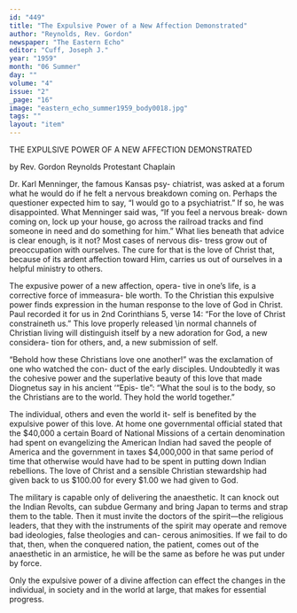 ```yaml
---
id: "449"
title: "The Expulsive Power of a New Affection Demonstrated"
author: "Reynolds, Rev. Gordon"
newspaper: "The Eastern Echo"
editor: "Cuff, Joseph J."
year: "1959"
month: "06 Summer"
day: ""
volume: "4"
issue: "2"
_page: "16"
image: "eastern_echo_summer1959_body0018.jpg"
tags: ""
layout: "item"
---
```

THE EXPULSIVE POWER OF A NEW
AFFECTION DEMONSTRATED

by Rev. Gordon Reynolds
Protestant Chaplain

Dr. Karl Menninger, the famous Kansas psy-
chiatrist, was asked at a forum what he would do
if he felt a nervous breakdown coming on. Perhaps
the questioner expected him to say, “I would go to
a psychiatrist.” If so, he was disappointed. What
Menninger said was, “If you feel a nervous break-
down coming on, lock up your house, go across the
railroad tracks and find someone in need and do
something for him.” What lies beneath that advice
is clear enough, is it not? Most cases of nervous dis-
tress grow out of preoccupation with ourselves. The
cure for that is the love of Christ that, because of
its ardent affection toward Him, carries us out of
ourselves in a helpful ministry to others.

The expusive power of a new affection, opera-
tive in one’s life, is a corrective force of immeasura-
ble worth. To the Christian this expulsive power
finds expression in the human response to the love
of God in Christ. Paul recorded it for us in 2nd
Corinthians 5, verse 14: “For the love of Christ
constraineth us.” This love properly released \in
normal channels of Christian living will distinguish
itself by a new adoration for God, a new considera-
tion for others, and, a new submission of self.

“Behold how these Christians love one another!”
was the exclamation of one who watched the con-
duct of the early disciples. Undoubtedly it was the
cohesive power and the superlative beauty of this
love that made Diognetus say in his ancient ‘“Epis-
tle”: “What the soul is to the body, so the Christians
are to the world. They hold the world together.”

The individual, others and even the world it-
self is benefited by the expulsive power of this love.
At home one governmental official stated that the
$40,000 a certain Board of National Missions of a
certain denomination had spent on evangelizing the
American Indian had saved the people of America
and the government in taxes $4,000,000 in that same
period of time that otherwise would have had to be
spent in putting down Indian rebellions. The love
of Christ and a sensible Christian stewardship had
given back to us $100.00 for every $1.00 we had
given to God.

The military is capable only of delivering the
anaesthetic. It can knock out the Indian Revolts,
can subdue Germany and bring Japan to terms and
strap them to the table. Then it must invite the
doctors of the spirit—the religious leaders, that
they with the instruments of the spirit may operate
and remove bad ideologies, false theologies and can-
cerous animosities. If we fail to do that, then, when
the conquered nation, the patient, comes out of the
anaesthetic in an armistice, he will be the same as
before he was put under by force.

Only the expulsive power of a divine affection
can effect the changes in the individual, in society
and in the world at large, that makes for essential
progress.
